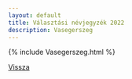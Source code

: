 ```yaml
---
layout: default
title: Választási névjegyzék 2022
description: Vasegerszeg
---
```


{% include Vasegerszeg.html %}

[Vissza](./)